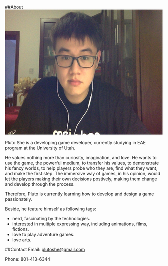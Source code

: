 ##About
<img src="assets\content\photo.jpg" alt="Pluto She" width="600" height="400" />
<!-- ![Pluto She](assets\content\photo.jpg) -->

Pluto She is a developing game developer, currently studying in EAE program at the University of Utah.

He values nothing more than curiosity, imagination, and love. He wants to use the game, the powerful medium, to transfer his values, to demonstrate his fancy worlds, to help players probe who they are, find what they want, and make the first step. The immersive way of games, in his opinion, would let the players making their own decisions postively, making them change and develop through the process. 

Therefore, Pluto is currently learning how to develop and design a game passionately.

Beside, he feature himself as following tags:
- nerd, fascinating by the technologies.
- interested in multiple expressing way, including animations, films, fictions.
- love to play adventure games.
- love arts.

##Contact
Email: <plutoshe@gmail.com>

Phone: 801-413-6344
 